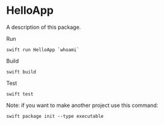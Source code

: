 # HelloApp

A description of this package.

Run
```
swift run HelloApp `whoami`
```

Build
```
swift build
```

Test
```
swift test
```

Note: if you want to make another project use this command:
```
swift package init --type executable
```
